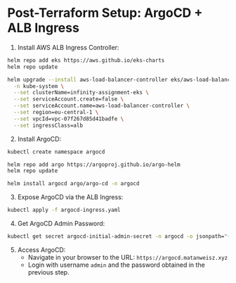 # Post-Terraform Setup: ArgoCD + ALB Ingress

1. Install AWS ALB Ingress Controller:
```bash
helm repo add eks https://aws.github.io/eks-charts
helm repo update

helm upgrade --install aws-load-balancer-controller eks/aws-load-balancer-controller \
  -n kube-system \
  --set clusterName=infinity-assignment-eks \
  --set serviceAccount.create=false \
  --set serviceAccount.name=aws-load-balancer-controller \
  --set region=eu-central-1 \
  --set vpcId=vpc-07f267d85d41badfe \
  --set ingressClass=alb
```

2. Install ArgoCD:
```bash
kubectl create namespace argocd

helm repo add argo https://argoproj.github.io/argo-helm
helm repo update

helm install argocd argo/argo-cd -n argocd
```

3. Expose ArgoCD via the ALB Ingress:
```bash
kubectl apply -f argocd-ingress.yaml
```

4. Get ArgoCD Admin Password:
```bash
kubectl get secret argocd-initial-admin-secret -n argocd -o jsonpath="{.data.password}" | base64 --decode; echo
```

5. Access ArgoCD:
   - Navigate in your browser to the URL: `https://argocd.matanweisz.xyz`
   - Login with username `admin` and the password obtained in the previous step.

